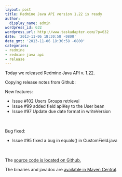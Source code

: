 ```yaml
---
layout: post
title: Redmine Java API version 1.22 is ready
author:
  display_name: admin
wordpress_id: 632
wordpress_url: http://www.taskadapter.com/?p=632
date: '2013-11-06 18:30:58 -0800'
date_gmt: '2013-11-06 18:30:58 -0800'
categories:
- redmine
- redmine java api
- release
---
```

<p>Today we released Redmine Java API v. 1.22.</p>
<p>Copying release notes from Github:</p>
<p>New features:</p>
<ul>
<li>Issue #102 Users Groups retrieval</li>
<li>Issue #99 added field apiKey to the User bean</li>
<li>Issue #97 Update due date format in writeVersion</li><br />
</ul><br />
Bug fixed:</p>
<ul>
<li>Issue #95 fixed a bug in equals() in CustomField.java</li><br />
</ul><br />
The <a href="https://github.com/taskadapter/redmine-java-api">source code is located on Github.</a></p>
<p>The binaries and javadoc are&nbsp;<a href="http://search.maven.org/#search%7Cgav%7C1%7Cg%3A%22com.taskadapter%22%20AND%20a%3A%22redmine-java-api%22">available in Maven Central</a>.</p>
